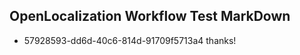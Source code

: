 ## OpenLocalization Workflow Test MarkDown

* 57928593-dd6d-40c6-814d-91709f5713a4 
thanks!



<!--HONumber=Feb16_HO3-->
